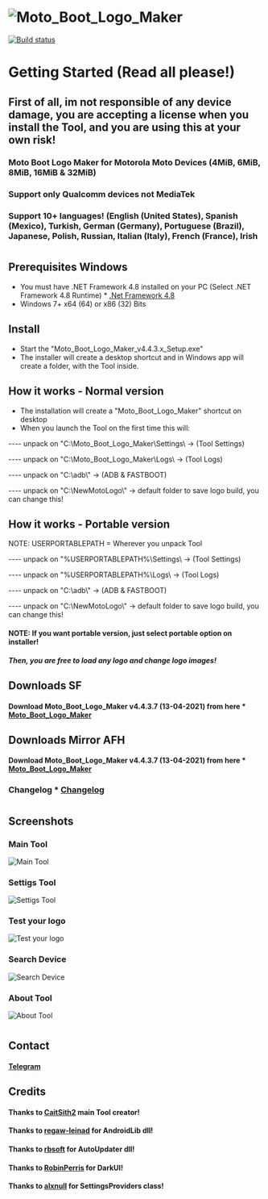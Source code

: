 # ![Moto_Boot_Logo_Maker](https://raw.githubusercontent.com/Franco28/Moto_Boot_Logo_Maker/master/Logo/BootLogoMaker.jpg)

[![Build status](https://ci.appveyor.com/api/projects/status/49lbwcmbc90an8yt?svg=true)](https://ci.appveyor.com/project/Franco28/moto-boot-logo-maker)

# Getting Started (Read all please!)

## First of all, im not responsible of any device damage, you are accepting a license when you install the Tool, and you are using this at your own risk!

### Moto Boot Logo Maker for Motorola Moto Devices (4MiB, 6MiB, 8MiB, 16MiB & 32MiB) 

### Support only Qualcomm devices not MediaTek

### Support 10+ languages! (English (United States), Spanish (Mexico), Turkish, German (Germany), Portuguese (Brazil), Japanese, Polish, Russian, Italian (Italy), French (France), Irish

#

## Prerequisites Windows
- You must have .NET Framework 4.8 installed on your PC (Select .NET Framework 4.8 Runtime) * [.Net Framework 4.8](https://dotnet.microsoft.com/download/dotnet-framework/net48) 
- Windows 7+ x64 (64) or x86 (32) Bits

## Install
- Start the "Moto_Boot_Logo_Maker_v4.4.3.x_Setup.exe" 
- The installer will create a desktop shortcut and in Windows app will create a folder, with the Tool inside. 

## How it works - Normal version
- The installation will create a "Moto_Boot_Logo_Maker" shortcut on desktop
- When you launch the Tool on the first time this will:

---- unpack on "C:\\Moto_Boot_Logo_Maker\\Settings\\ -> (Tool Settings) 

---- unpack on "C:\\Moto_Boot_Logo_Maker\\Logs\\ -> (Tool Logs)

---- unpack on "C:\\adb\\" -> (ADB & FASTBOOT)

---- unpack on "C:\\NewMotoLogo\\" -> default folder to save logo build, you can change this!

## How it works - Portable version
NOTE: USERPORTABLEPATH = Wherever you unpack Tool

---- unpack on "%USERPORTABLEPATH%\\Settings\\ -> (Tool Settings) 

---- unpack on "%USERPORTABLEPATH%\\Logs\\ -> (Tool Logs)

---- unpack on "C:\\adb\\" -> (ADB & FASTBOOT)

---- unpack on "C:\\NewMotoLogo\\" -> default folder to save logo build, you can change this!

#### NOTE: If you want portable version, just select portable option on installer!

##### Then, you are free to load any logo and change logo images!


## Downloads SF

#### Download Moto_Boot_Logo_Maker v4.4.3.7 (13-04-2021) from here * [Moto_Boot_Logo_Maker](https://master.dl.sourceforge.net/project/motobootlogomaker/Moto_Boot_Logo_Maker_v4.4.3.7_Setup.exe) 

## Downloads Mirror AFH
#### Download Moto_Boot_Logo_Maker v4.4.3.7 (13-04-2021) from here * [Moto_Boot_Logo_Maker](https://www.androidfilehost.com/?fid=2188818919693782304) 

### Changelog * [Changelog](https://raw.githubusercontent.com/Franco28/Moto_Boot_Logo_Maker/master/Tool/Setup/changelog.txt) 

####

#

## Screenshots


### Main Tool
![Main Tool](https://raw.githubusercontent.com/Franco28/Moto_Boot_Logo_Maker/master/Logo/tool.png "Main Tool")

### Settigs Tool
![Settigs Tool](https://raw.githubusercontent.com/Franco28/Moto_Boot_Logo_Maker/master/Logo/settings.png "Settigs Tool")

### Test your logo
![Test your logo](https://raw.githubusercontent.com/Franco28/Moto_Boot_Logo_Maker/master/Logo/testurlogo.png "Test your logo")

### Search Device
![Search Device](https://raw.githubusercontent.com/Franco28/Moto_Boot_Logo_Maker/master/Logo/SearchDevice.png "Search Device")

### About Tool 
![About Tool](https://raw.githubusercontent.com/Franco28/Moto_Boot_Logo_Maker/master/Logo/about.png "About Tool")


####

#

## Contact 
#### [Telegram](https://t.me/francom28) 


## Credits
#### Thanks to [CaitSith2](https://github.com/CaitSith2/MotoBootLogoMaker) main Tool creator!
#### Thanks to [regaw-leinad](https://github.com/regaw-leinad/AndroidLib) for AndroidLib dll!
#### Thanks to [rbsoft](https://github.com/ravibpatel/AutoUpdater.NET) for AutoUpdater dll!
#### Thanks to [RobinPerris](https://github.com/RobinPerris/DarkUI) for DarkUI!
#### Thanks to [alxnull](https://github.com/bluegrams/SettingsProviders) for SettingsProviders class!